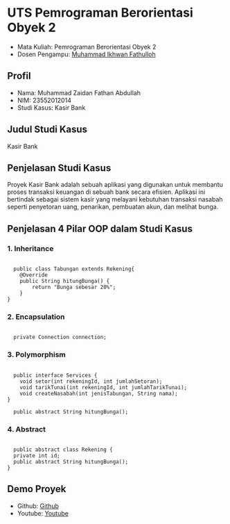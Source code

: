 # UTS Pemrograman Berorientasi Obyek 2
<ul>
  <li>Mata Kuliah: Pemrograman Berorientasi Obyek 2</li>
  <li>Dosen Pengampu: <a href="https://github.com/Muhammad-Ikhwan-Fathulloh">Muhammad Ikhwan Fathulloh</a></li>
</ul>

## Profil
<ul>
  <li>Nama: Muhammad Zaidan Fathan Abdullah</li>
  <li>NIM: 23552012014</li>
  <li>Studi Kasus: Kasir Bank</li>
</ul>

## Judul Studi Kasus
<p>Kasir Bank</p>

## Penjelasan Studi Kasus
<p>Proyek Kasir Bank adalah sebuah aplikasi yang digunakan untuk membantu proses transaksi keuangan di sebuah bank secara efisien. Aplikasi ini bertindak sebagai sistem kasir yang melayani kebutuhan transaksi nasabah seperti penyetoran uang, penarikan, pembuatan akun, dan melihat bunga.</p>

## Penjelasan 4 Pilar OOP dalam Studi Kasus

### 1. Inheritance
<code>
  public class Tabungan extends Rekening{
    @Override
    public String hitungBunga() {
        return "Bunga sebesar 20%";
    }
}
</code>

### 2. Encapsulation
<code>
  private Connection connection;
</code>

### 3. Polymorphism
<code>
  public interface Services {
    void setor(int rekeningId, int jumlahSetoran);
    void tarikTunai(int rekeningId, int jumlahTarikTunai);
    void createNasabah(int jenisTabungan, String nama);
}
</code>
<code>
  public abstract String hitungBunga();
</code>

### 4. Abstract
<code>
  public abstract class Rekening {
  private int id;
  public abstract String hitungBunga();
}
</code>

## Demo Proyek
<ul>
  <li>Github: <a href="https://github.com/ZaidanFathan/Kasir-Bank/">Github</a></li>
  <li>Youtube: <a href="https://www.youtube.com/watch?v=bmrN65T-frI">Youtube</a></li>
</ul>
